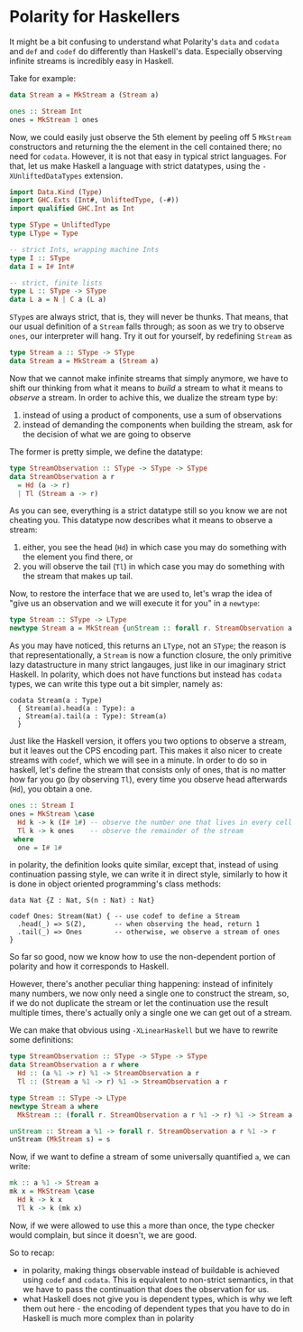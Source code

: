 # Polarity for Haskellers

It might be a bit confusing to understand what Polarity's `data` and `codata` and `def` and `codef` do differently than Haskell's data. Especially observing infinite streams is incredibly easy in Haskell.

Take for example:

```haskell
data Stream a = MkStream a (Stream a)

ones :: Stream Int
ones = MkStream 1 ones
```
Now, we could easily just observe the 5th element by peeling off 5 `MkStream` constructors and returning the the element in the cell contained there; no need for `codata`.
However, it is not that easy in typical strict languages. For that, let us make Haskell a language with strict datatypes, using the `-XUnliftedDataTypes` extension.

```haskell
import Data.Kind (Type)
import GHC.Exts (Int#, UnliftedType, (-#))
import qualified GHC.Int as Int

type SType = UnliftedType
type LType = Type

-- strict Ints, wrapping machine Ints
type I :: SType
data I = I# Int#

-- strict, finite lists
type L :: SType -> SType
data L a = N | C a (L a)
```

`SType`s are always strict, that is, they will never be thunks. That means, that our usual definition of a `Stream` falls through; as soon as we try to observe `ones`, our interpreter will hang. Try it out for yourself, by redefining `Stream` as
```haskell
type Stream a :: SType -> SType
data Stream a = MkStream a (Stream a)
```

Now that we cannot make infinite streams that simply anymore, we have to shift our thinking from what it means to *build* a stream to what it means to *observe* a stream. In order to achive this, we dualize the stream type by:
1. instead of using a product of components, use a sum of observations
2. instead of demanding the components when building the stream, ask for the decision of what we are going to observe

The former is pretty simple, we define the datatype:
```haskell 
type StreamObservation :: SType -> SType -> SType
data StreamObservation a r
  = Hd (a -> r)
  | Tl (Stream a -> r)
```
As you can see, everything is a strict datatype still so you know we are not cheating you. This datatype now describes what it means to observe a stream:
1. either, you see the head (`Hd`) in which case you may do something with the element you find there, or
2. you will observe the tail (`Tl`) in which case you may do something with the stream that makes up tail.

Now, to restore the interface that we are used to, let's wrap the idea of "give us an observation and we will execute it for you" in a `newtype`:
```haskell
type Stream :: SType -> LType
newtype Stream a = MkStream {unStream :: forall r. StreamObservation a r -> r}
```
As you may have noticed, this returns an `LType`, not an `SType`; the reason is that representationally, a `Stream` is now a function closure, the only primitive lazy datastructure in many strict langauges, just like in our imaginary strict Haskell.
In polarity, which does not have functions but instead has `codata` types, we can write this type out a bit simpler, namely as:
```polarity
codata Stream(a : Type) 
  { Stream(a).head(a : Type): a
  , Stream(a).tail(a : Type): Stream(a)
  }
```
Just like the Haskell version, it offers you two options to observe a stream, but it leaves out the CPS encoding part. This makes it also nicer to create streams with `codef`, which we will see in a minute. In order to do so in haskell, let's define the stream that consists only of ones, that is no matter how far you go (by observing `Tl`), every time you observe head afterwards (`Hd`), you obtain a one.
```haskell
ones :: Stream I
ones = MkStream \case
  Hd k -> k (I# 1#) -- observe the number one that lives in every cell of the Stream
  Tl k -> k ones    -- observe the remainder of the stream
 where
  one = I# 1#
```
in polarity, the definition looks quite similar, except that, instead of using continuation passing style, we can write it in direct style, similarly to how it is done in object oriented programming's class methods:
```polarity
data Nat {Z : Nat, S(n : Nat) : Nat}

codef Ones: Stream(Nat) { -- use codef to define a Stream
  .head(_) => S(Z),       -- when observing the head, return 1
  .tail(_) => Ones        -- otherwise, we observe a stream of ones
}
```

So far so good, now we know how to use the non-dependent portion of polarity and how it corresponds to Haskell.

However, there's another peculiar thing happening: instead of infinitely many numbers, we now only need a single one to construct the stream, so, if we do not duplicate the stream or let the continuation use the result multiple times, there's actually only a single one we can get out of a stream.

We can make that obvious using `-XLinearHaskell` but we have to rewrite some definitions:
```haskell
type StreamObservation :: SType -> SType -> SType
data StreamObservation a r where
  Hd :: (a %1 -> r) %1 -> StreamObservation a r
  Tl :: (Stream a %1 -> r) %1 -> StreamObservation a r

type Stream :: SType -> LType
newtype Stream a where
  MkStream :: (forall r. StreamObservation a r %1 -> r) %1 -> Stream a

unStream :: Stream a %1 -> forall r. StreamObservation a r %1 -> r
unStream (MkStream s) = s
```
Now, if we want to define a stream of some universally quantified `a`, we can write:
```haskell
mk :: a %1 -> Stream a
mk x = MkStream \case
  Hd k -> k x
  Tl k -> k (mk x)
```
Now, if we were allowed to use this `a` more than once, the type checker would complain, but since it doesn't, we are good.

So to recap:
- in polarity, making things observable instead of buildable is achieved using `codef` and `codata`. This is equivalent to non-strict semantics, in that we have to pass the continuation that does the observation for us.
- what Haskell does not give you is dependent types, which is why we left them out here - the encoding of dependent types that you have to do in Haskell is much more complex than in polarity
